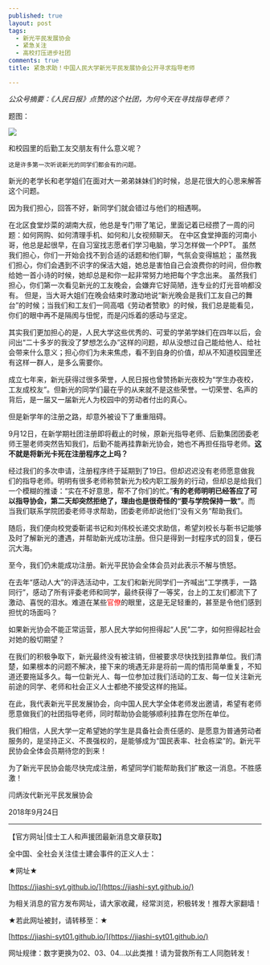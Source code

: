 ```yaml
---
published: true
layout: post
tags:
  - 新光平民发展协会
  - 紧急关注
  - 高校打压进步社团
comments: true
title: 紧急求助！中国人民大学新光平民发展协会公开寻求指导老师

---
```


*公众号摘要：《人民日报》点赞的这个社团，为何今天在寻找指导老师？*

题图：
 
 ![](https://i.loli.net/2018/09/30/5bb06cdf50afd.png)

和校园里的后勤工友交朋友有什么意义呢？

    这是许多第一次听说新光的同学们都会有的问题。

新光的老学长和老学姐们在面对大一弟弟妹妹们的时候，总是花很大的心思来解答这个问题。

因为我们担心，回答不好，新同学们就会错过与他们的相遇啊。

在北区食堂炒菜的湖南大叔，他总是专门带了笔记，里面记着已经攒了一周的问题：如何网购、如何清理手机、如何和儿女视频聊天。
在中区食堂抻面的河南小哥，他总是起很早，在自习室找志愿者们学习电脑，学习怎样做一个PPT。
虽然我们担心，你们一开始会找不到合适的话题和他们聊，气氛会变得尴尬；
虽然我们担心，你们会遇到不识字的保洁大姐，她总是害怕自己会浪费你的时间，但你教给她一首小诗的时候，她却总是和你一起非常努力地把每个字念出来。
虽然我们担心，你们第一次看见新光的工友晚会，会嫌弃它好简陋，连专业的灯光音响都没有。
但是，当大哥大姐们在晚会结束时激动地说“新光晚会是我们工友自己的舞台”的时候；当我们和工友们一同高唱《劳动者赞歌》的时候，我们总是能看见，你们的眼中再不是隔阂与忸怩，而是闪烁着的感动与坚定。

其实我们更加担心的是，人民大学这些优秀的、可爱的学弟学妹们在四年以后，会问出“二十多岁的我没了梦想怎么办”这样的问题，却从没想过自己能给他人、给社会带来什么意义；担心你们为未来焦虑，看不到自身的价值，却从不知道校园里还有这样一群人，是多么需要你。

成立七年来，新光获得过很多荣誉，人民日报也曾赞扬新光夜校为“学生办夜校，工友成校友”。但新光的同学们最在乎的从来就不是这些荣誉。一切荣誉、名声的背后，是一届又一届新光人为校园中的劳动者付出的真心。

但是新学年的注册之路，却意外被设下了重重阻碍。

9月12日，在新学期社团注册即将截止的时候，原新光指导老师、后勤集团团委老师王曌老师突然告知我们，后勤不能再挂靠新光协会，她也不再担任指导老师。**这不就是将新光卡死在注册程序之上吗？**

经过我们的多次申请，注册程序终于延期到了19日。但却迟迟没有老师愿意做我们的指导老师。明明有很多老师称赞新光为校内职工服务的行动，但却总是给我们一个模糊的推诿：“实在不好意思，帮不了你们的忙。”**有的老师明明已经答应了可以指导协会，第二天却突然拒绝了，理由也是很奇怪的“要与学院保持一致”**。而当我们联系学院团委老师寻求帮助，团委老师却说他们“没有义务”帮助我们。

随后，我们便向校党委靳诺书记和刘伟校长递交求助信，希望刘校长与靳书记能够及时了解新光的遭遇，并帮助新光成功注册。但只是得到一封程序式的回复，便石沉大海。

至今，我们仍未能成功注册。新光平民协会全体会员对此表示不解与愤怒。

在去年“感动人大”的评选活动中，工友们和新光同学们一齐喊出“工学携手，一路同行”，感动了所有评委老师和同学，最终获得了一等奖，台上的工友们都流下了激动、喜悦的泪水。难道在某些<font color= 'red'>官僚</font>的眼里，这是无足轻重的，甚至是令他们感到担忧的场面吗？
    
如果新光协会不能正常运营，那人民大学如何担得起“人民”二字，如何担得起社会对她的殷切期望？

在我们的积极争取下，新光最终没有被注销，但被要求尽快找到挂靠单位。我们清楚，如果根本的问题不解决，接下来的境遇无非是将前一周的情形简单重复，不知道还要拖延多久。每一位新光人、每一位参加过我们活动的工友、每一位关注新光前途的同学、老师和社会正义人士都绝不接受这样的拖延。

在此，我代表新光平民发展协会，向中国人民大学全体老师发出邀请，希望有老师愿意做我们的社团指导老师，同时帮助协会能够顺利挂靠在您所在单位。

我们相信，人民大学一定希望她的学生是具备社会责任感的、是愿意为普通劳动者服务的，是坚持正义、不畏强权的，是能够成为“国民表率、社会栋梁”的。新光平民协会全体会员期待您的到来！

为了新光平民协会能尽快完成注册，希望同学们能帮助我们扩散这一消息。不胜感激！



闫炳汝代新光平民发展协会

2018年9月24日


---
【官方网址|佳士工人和声援团最新消息文章获取】

全中国、全社会关注佳士建会事件的正义人士：

★网址★

[https://jiashi-syt.github.io/](https://jiashi-syt.github.io/)

为相关消息的官方发布网址，请大家收藏，经常浏览，积极转发！推荐大家翻墙！

★若此网址被封，请转移至：★

[https://jiashi-syt01.github.io/](https://jiashi-syt01.github.io/)

网址规律：数字更换为02、03、04…以此类推！请为营救所有工人同胞转发！


